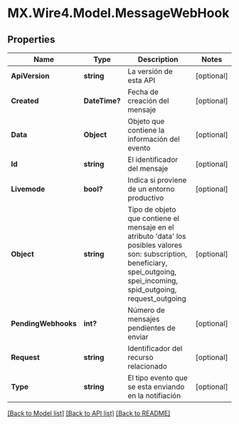 # MX.Wire4.Model.MessageWebHook
## Properties

Name | Type | Description | Notes
------------ | ------------- | ------------- | -------------
**ApiVersion** | **string** | La versión de esta API | [optional] 
**Created** | **DateTime?** | Fecha de creación del mensaje | [optional] 
**Data** | **Object** | Objeto que contiene la información del evento | [optional] 
**Id** | **string** | El identificador del mensaje | [optional] 
**Livemode** | **bool?** | Indica si proviene de un entorno productivo | [optional] 
**Object** | **string** | Tipo de objeto  que contiene el mensaje en el atributo &#x27;data&#x27; los posibles valores son: subscription, beneficiary, spei_outgoing, spei_incoming, spid_outgoing, request_outgoing  | [optional] 
**PendingWebhooks** | **int?** | Número de  mensajes pendientes de enviar | [optional] 
**Request** | **string** | Identificador del recurso relacionado | [optional] 
**Type** | **string** | El tipo evento que se esta enviando en la notifiación | [optional] 

[[Back to Model list]](../README.md#documentation-for-models) [[Back to API list]](../README.md#documentation-for-api-endpoints) [[Back to README]](../README.md)

